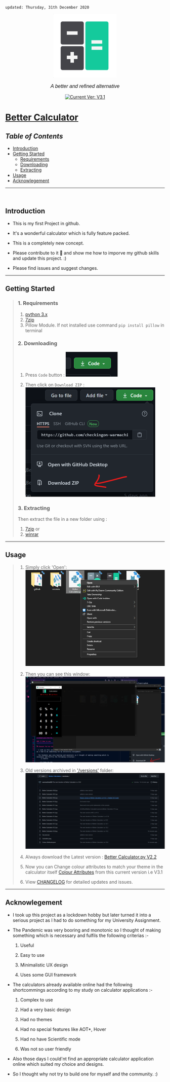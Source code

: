     updated: Thursday, 31th December 2020

<div align="center">
  <a href="https://github.com/warmachine028/Better-Calculator">
    <img width=200 src="Images/calcico.png" alt="Better Calculator">
  </a>
  <p style="font-family: helvetica, calibri; font-size:12pt; font-style:italic">
    A better and refined alternative
  </p>
  <a href="https://github.com/warmachine028/Better-Calculator">
    <img src="https://img.shields.io/badge/version-V3.1-lawngreen" alt="Current Ver: V3.1">
  </a>

</div>

# [Better Calculator](https://github.com/warmachine028/Better-Calculator)

## _Table of Contents_

- [Introduction](#Introduction)
- [Getting Started](#Getting-Started)
  - [Requirements](#1.-Requirements)
  - [Downloading](#2.-Downloading)
  - [Extracting](#3.-Extracting)
- [Usage](#Usage)
- [Acknowlegement](#Acknowlegement)

---

<br>

## Introduction

- This is my first Project in github.

- It's a wonderful calculator which is fully feature packed.

- This is a completely new concept.

- Please contribute to it 🙏 and show me how to imporve my github skills and update this project. :)

- Please find issues and suggest changes.

---

## Getting Started

> ### 1. Requirements
>
> 1. [python 3.x](https://cutt.ly/PjeYrSt)
> 2. [7zip](https://www.7-zip.org/a/7z1900-x64.exe)
> 3. Pillow Module. If not installed use command `pip install pillow` in terminal
>
> ### 2. Downloading
>
> 1. Press `Code` button :
>    ![Code Button](Images/code.png)
>
> 2. Then click on `Download ZIP` :
>    ![ZIP](Images/zip.png)
>
> ### 3. Extracting
>
> Then extract the file in a new folder using :
>
> 1. [7zip](https://www.7-zip.org/a/7z1900-x64.exe)
>    or
> 2. [winrar](https://www.win-rar.com/predownload.html?&L=0)

---

## Usage

> 1. Simply click 'Open':
>    ![Open](Images/open.png)
> 2. Then you can see this window:
>    ![calculator](Images/calculator.png)
> 3. Old versions archived in ['/versions'](versions) folder:
>    ![versions](Images/versions.png)
>
> 4. Always download the Latest version : [Better Calculator.py V2.2](Better%20Calculator.py)
>
> 5. Now you can Change colour attributes to match your theme in the calculator itself [Colour Attributes](Colour_Attributes.json) from this current version i.e V3.1
>
> 6. View [CHANGELOG](.github/CHANGELOG.md) for detailed updates and issues.

---

## Acknowlegement

- I took up this project as a lockdown hobby but later turned it into a serious project as I had to do something for my University Assignment.

- The Pandemic was very booring and monotonic so I thought of making something which is necessary and fulfils the following criterias :-

  1. Useful

  2. Easy to use

  3. Minimalistic UX design

  4. Uses some GUI framework

- The calculators already available online had the following shortcommings according to my study on calculator applications :-

  1. Complex to use
  
  2. Had a very basic design

  3. Had no themes

  4. Had no special features like AOT\*, Hover

  5. Had no have Scientific mode

  6. Was not so user friendly

- Also those days I could'nt find an appropriate calculator application online which suited my choice and designs.

- So I thought why not try to build one for myself and the community. :)

